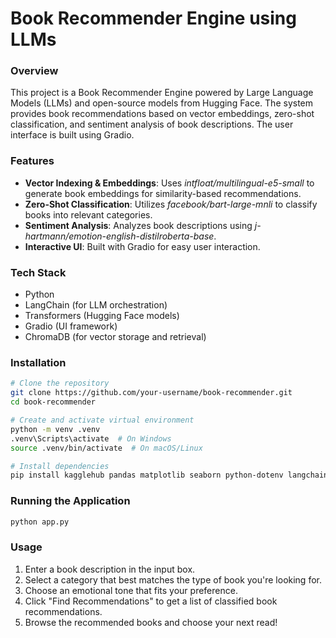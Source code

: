 # Book Recommender Engine using LLMs

### Overview

This project is a Book Recommender Engine powered by Large Language Models (LLMs) and open-source models from Hugging Face. The system provides book recommendations based on vector embeddings, zero-shot classification, and sentiment analysis of book descriptions. The user interface is built using Gradio.

### Features

* **Vector Indexing & Embeddings**: Uses _intfloat/multilingual-e5-small_ to generate book embeddings for similarity-based recommendations.
* **Zero-Shot Classification**: Utilizes _facebook/bart-large-mnli_ to classify books into relevant categories.
* **Sentiment Analysis**: Analyzes book descriptions using _j-hartmann/emotion-english-distilroberta-base_.
* **Interactive UI**: Built with Gradio for easy user interaction.

### Tech Stack

* Python
* LangChain (for LLM orchestration)
* Transformers (Hugging Face models)
* Gradio (UI framework)
* ChromaDB (for vector storage and retrieval)

### Installation

```bash
# Clone the repository
git clone https://github.com/your-username/book-recommender.git
cd book-recommender

# Create and activate virtual environment
python -m venv .venv
.venv\Scripts\activate  # On Windows
source .venv/bin/activate  # On macOS/Linux

# Install dependencies
pip install kagglehub pandas matplotlib seaborn python-dotenv langchain-community langchain-chroma langchain-openai transformers sentence-transformers gradio ipywidgets

```
### Running the Application

```bash
python app.py
```

### Usage
1. Enter a book description in the input box.
2. Select a category that best matches the type of book you're looking for.
3. Choose an emotional tone that fits your preference.
4. Click "Find Recommendations" to get a list of classified book recommendations.
5. Browse the recommended books and choose your next read!



